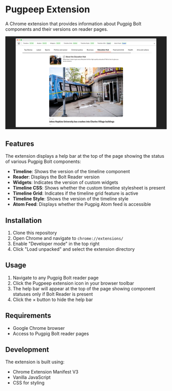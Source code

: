 # Pugpeep Extension

A Chrome extension that provides information about Pugpig Bolt components and their versions on reader pages.

![Pugpeep Extension Interface](screenshot.png)


## Features

The extension displays a help bar at the top of the page showing the status of various Pugpig Bolt components:

- **Timeline**: Shows the version of the timeline component
- **Reader**: Displays the Bolt Reader version
- **Widgets**: Indicates the version of custom widgets
- **Timeline CSS**: Shows whether the custom timeline stylesheet is present
- **Timeline Grid**: Indicates if the timeline grid feature is active
- **Timeline Style**: Shows the version of the timeline style
- **Atom Feed**: Displays whether the Pugpig Atom feed is accessible

## Installation

1. Clone this repository
2. Open Chrome and navigate to `chrome://extensions/`
3. Enable "Developer mode" in the top right
4. Click "Load unpacked" and select the extension directory

## Usage

1. Navigate to any Pugpig Bolt reader page
2. Click the Pugpeep extension icon in your browser toolbar
3. The help bar will appear at the top of the page showing component statuses only if Bolt Reader is present
4. Click the × button to hide the help bar

## Requirements

- Google Chrome browser
- Access to Pugpig Bolt reader pages

## Development

The extension is built using:
- Chrome Extension Manifest V3
- Vanilla JavaScript
- CSS for styling